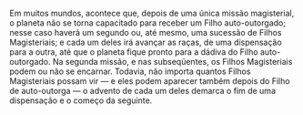 ﻿Em muitos mundos, acontece que, depois de uma única missão magisterial, o planeta não se torna capacitado para receber um Filho auto-outorgado; nesse caso haverá um segundo ou, até mesmo, uma sucessão de Filhos Magisteriais; e cada um deles irá avançar as raças, de uma dispensação para a outra, até que o planeta fique pronto para a dádiva do Filho auto-outorgado. Na segunda missão, e nas subseqüentes, os Filhos Magisteriais podem ou não se encarnar. Todavia, não importa quantos Filhos Magisteriais possam vir — e eles podem aparecer também depois do Filho de auto-outorga — o advento de cada um deles demarca o fim de uma dispensação e o começo da seguinte.